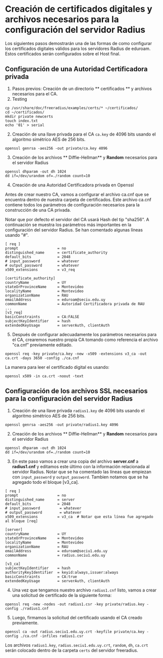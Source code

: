 # Creación de certificados digitales y archivos necesarios para la configuración del servidor Radius

Los siguientes pasos demostrarán una de las formas de como configurar los certificados digitales válidos para los servidores Radius de eduroam. Estos certificados serán configurados sobre el Host final.


## Configuración de una Autoridad Certificadora privada

1. Pasos previos: Creación de un directorio ** certificados ** y archivos necesarios para el CA.
2. Testing

```
cp /usr/share/doc/freeradius/examples/certs/* ~/certificados/
cd ~/certificados/
mkdir private newcerts 
touch index.txt  
echo '01' > serial 
```

2. Creación de una llave privada para el CA `ca.key` de 4096 bits usando el algoritmo simétrico AES de 256 bits.

```
openssl genrsa -aes256 -out private/ca.key 4096
```

3. Creación de los archivos ** Diffie-Hellman** y **Random** necesarios para el servidor Radius

```
openssl dhparam -out dh 1024 
dd if=/dev/urandom of=./random count=10 
```

4. Creación de una Autoridad Certificadora privada en Openssl

Antes de crear nuestro CA, vamos a configurar el archivo ca.cnf que se encuentra dentro de nuestra carpeta de certificados. Este archivo ca.cnf contiene todos los parámetros de configuración necesarios para la construcción de una CA privada.

Notar que por defecto el servidor del CA usará Hash del tip "sha256". A continuación se muestra los parámetros más importantes en la configuración del servidor Radius. Se han comentado algunas líneas usando "#".

```
[ req ]
prompt                  = no
distinguished_name      = certificate_authority
default_bits            = 2048
# input_password        = whatever
# output_password       = whatever
x509_extensions         = v3_req

[certificate_authority]
countryName             = UY
stateOrProvinceName     = Montevideo
localityName            = Montevideo
organizationName        = RAU
emailAddress            = eduroam@seciu.edu.uy
commonName              = Autoridad Certificadora privada de RAU
...
[v3_req]
basicConstraints        = CA:FALSE
subjectKeyIdentifier    = hash
extendedKeyUsage        = serverAuth, clientAuth

```

5. Después de configurar adecuadamente los parámetros necesarios para el CA, crearemos nuestro propia CA tomando como referencia el archivo "ca.cnf" previamente editado.


```
openssl req -key private/ca.key -new -x509 -extensions v3_ca -out ca.crt -days 3650 -config ./ca.cnf
```

La manera para leer el certificado digital es usando:

```
openssl x509 -in ca.crt -noout -text
```
## Configuración de los archivos SSL necesarios para la configuración del servidor Radius

1. Creación de una llave privada `radius1.key` de 4096 bits usando el algoritmo simétrico AES de 256 bits.

```
openssl genrsa -aes256 -out private/radius1.key 4096
```

2. Creación de los archivos ** Diffie-Hellman** y **Random** necesarios para el servidor Radius

```
openssl dhparam -out dh 1024 
dd if=/dev/urandom of=./random count=10 
```
3. En este paso vamos a crear una copia del archivo **server.cnf** a **radius1.cnf** y editamos este último con la información relacionada al servidor Radius. Notar que se ha comentado las líneas que empiezan con `input_password` y `output_password`. Tambien notamos que se ha agregado todo el bloque [v3_ca].


```
[ req ]
prompt                  = no
distinguished_name      = server
default_bits            = 2048
# input_password         = whatever
# output_password        = whatever
x509_extensions         = v3_ca  # Notar que esta línea fue agregado al bloque [req]

[server]
countryName             = UY
stateOrProvinceName     = Montevideo
localityName            = Montevideo
organizationName        = RAU
emailAddress            = eduroam@seciu1.edu.uy
commonName              = radius.seciu1.edu.uy

[v3_ca]
subjectKeyIdentifier    = hash
authorityKeyIdentifier  = keyid:always,issuer:always
basicConstraints        = CA:true
extendedKeyUsage        = serverAuth, clientAuth

```
4. Una vez que tengamos nuestro archivo `radius1.cnf` listo, vamos a crear una solicitud de certificado de la siguiente forma:

```
openssl req -new -nodes -out radius1.csr -key private/radius.key -config ./radius1.cnf
```

5. Luego, firmamos la solicitud del certificado usando el CA creado previamente.

```
openssl ca -out radius.seciu1.edu.uy.crt -keyfile private/ca.key -config ./ca.cnf -infiles radius1.csr 
```

Los archivos `radius1.key`, `radius.seciu1.edu.uy.crt`, `random`, `dh`, `ca.crt` serán colocado dentro de la carpeta `certs` del servidor freeradius.




